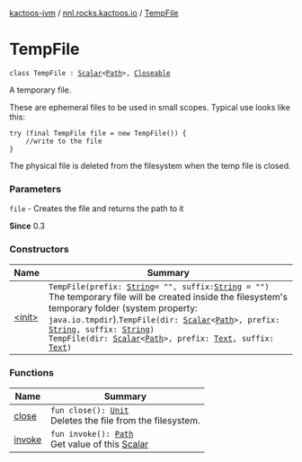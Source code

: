 [kactoos-jvm](../../index.md) / [nnl.rocks.kactoos.io](../index.md) / [TempFile](./index.md)

# TempFile

`class TempFile : `[`Scalar`](../../nnl.rocks.kactoos/-scalar/index.md)`<`[`Path`](http://docs.oracle.com/javase/8/docs/api/java/nio/file/Path.html)`>, `[`Closeable`](http://docs.oracle.com/javase/8/docs/api/java/io/Closeable.html)

A temporary file.

These are ephemeral files to be used in small scopes.
Typical use looks like this:

```
try (final TempFile file = new TempFile()) {
    //write to the file
}
```

The physical file is deleted from the filesystem when the temp file is
closed.

### Parameters

`file` - Creates the file and returns the path to it

**Since**
0.3

### Constructors

| Name | Summary |
|---|---|
| [&lt;init&gt;](-init-.md) | `TempFile(prefix: `[`String`](https://kotlinlang.org/api/latest/jvm/stdlib/kotlin/-string/index.html)` = "", suffix: `[`String`](https://kotlinlang.org/api/latest/jvm/stdlib/kotlin/-string/index.html)` = "")`<br>The temporary file will be created inside the filesystem's temporary folder (system property: `java.io.tmpdir`).`TempFile(dir: `[`Scalar`](../../nnl.rocks.kactoos/-scalar/index.md)`<`[`Path`](http://docs.oracle.com/javase/8/docs/api/java/nio/file/Path.html)`>, prefix: `[`String`](https://kotlinlang.org/api/latest/jvm/stdlib/kotlin/-string/index.html)`, suffix: `[`String`](https://kotlinlang.org/api/latest/jvm/stdlib/kotlin/-string/index.html)`)`<br>`TempFile(dir: `[`Scalar`](../../nnl.rocks.kactoos/-scalar/index.md)`<`[`Path`](http://docs.oracle.com/javase/8/docs/api/java/nio/file/Path.html)`>, prefix: `[`Text`](../../nnl.rocks.kactoos/-text/index.md)`, suffix: `[`Text`](../../nnl.rocks.kactoos/-text/index.md)`)` |

### Functions

| Name | Summary |
|---|---|
| [close](close.md) | `fun close(): `[`Unit`](https://kotlinlang.org/api/latest/jvm/stdlib/kotlin/-unit/index.html)<br>Deletes the file from the filesystem. |
| [invoke](invoke.md) | `fun invoke(): `[`Path`](http://docs.oracle.com/javase/8/docs/api/java/nio/file/Path.html)<br>Get value of this [Scalar](../../nnl.rocks.kactoos/-scalar/index.md) |
